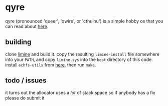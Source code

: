 # qyre

qyre (pronounced 'queer', 'qwire', or 'cthulhu') is a simple
hobby os that you can read about [here](https://sugarfi.dev/qyre).

## building

clone [limine](https://github.com/limine-bootloader/limine) and build it. copy the resulting `limine-install` file
somewhere into your `PATH`, and copy `limine.sys` into the `boot` directory of this code. install `echfs-utils` from
[here](https://github.com/echfs/echfs). then run `make`.

## todo / issues

it turns out the allocator uses a *lot* of stack space so if anybody has a fix please do submit it
